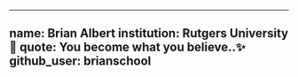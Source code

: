 
---
name: Brian Albert
institution: Rutgers University 🚩
quote: You become what you believe..✨
github_user: brianschool
---
